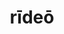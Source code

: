 ---
title: rīdeō
meaning: to smile, laugh
ch: three
pos: verb
inf: rīdēre
secondppstem: rīd
infend: ēre
conjugation: second
derivatives: derision, ridiculous
mt: yes
mt1thru4: yes
ss: yes
ss1: yes
---